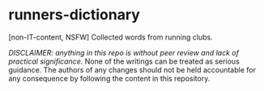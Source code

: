 # runners-dictionary
[non-IT-content, NSFW] Collected words from running clubs.

*DISCLAIMER: anything in this repo is without peer review and lack of practical significance.*
None of the writings can be treated as serious guidance. The authors of any changes should not be held accountable for any consequence by following the content in this repository.

